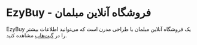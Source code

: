 # EzyBuy - فروشگاه آنلاین مبلمان

EzyBuy یک فروشگاه آنلاین مبلمان با طراحی مدرن است که می‌توانید اطلاعات بیشتر را در [گیت‌هاب](https://github.com/SaraGolMohammadi/Ezybuy1.git) مشاهده کنید.
